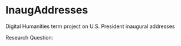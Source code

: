 # InaugAddresses
Digital Humanities term project on U.S. President inaugural addresses

Research Question: 
